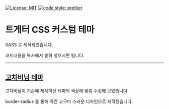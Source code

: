 <p align="center">

[![License: MIT](https://img.shields.io/badge/License-MIT-yellow.svg)](https://opensource.org/licenses/MIT)
[![code style: prettier](https://img.shields.io/badge/code_style-prettier-ff69b4.svg?style=flat-square)](https://github.com/prettier/prettier)

# 트게터 CSS 커스텀 테마

SASS 로 제작되었습니다.

코드내용을 복사해서 붙혀 넣으시면 됩니다.

</p>

---

## [고차비님 테마](https://github.com/k22pr/Tgd-Theme/tree/master/theme/kumikomii/README.md)

고차비님이 기존에 제작하신 테마의 색상에 맞춰 수정해 보았습니다.

border-radius 를 통해 약간 고구마 스러운 디자인으로 제작했습니다.
